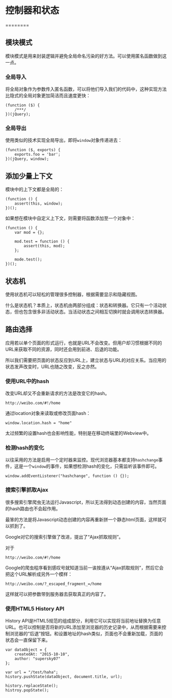 # 控制器和状态

========

## 模块模式
模块模式是用来封装逻辑并避免全局命名污染的好方法。可以使用匿名函数做到这一点。

### 全局导入
将全局对象作为参数传入匿名函数，可以将他们导入我们的代码中，这种实现方法比隐式的全局对象更加简洁而且速度更快：
	
	(function ($) {
		/***/
	})(jQuery);

### 全局导出
使用类似的技术实现全局导出，即将`window`对象传递进去：
	
	(function ($, exports) {
		exports.foo = 'bar';
	})(jQuery, window);

## 添加少量上下文
模块中的上下文都是全局的：
	
	(function () {
		assert(this, window);
	})();

如果想在模块中自定义上下文，则需要将函数添加至一个对象中：
	
	(function () {
		var mod = {};
		
		mod.test = function () {
			assert(this, mod);
		};
		
		mode.test();
	})();
	
## 状态机
使用状态机可以轻松的管理很多控制器，根据需要显示和隐藏视图。

什么是状态机？本质上，状态机由两部分组成：状态和转换器。它只有一个活动状态，但也包含很多非活动状态。当活动状态之间相互切换时就会调用状态转换器。

## 路由选择
应用若以单个页面的形式运行，也就是URL不会改变。但用户却习惯根据不同的URL来获取不同的资源，同时还会用到前进、后退的功能。

所以我们需要把页面的状态反应到URL上，建立状态与URL的对应关系。当应用的状态发声改变时，URL也随之改变，反之亦然。

### 使用URL中的hash
改变URL却又不会重新请求的方法是改变它的hash。
	
	http://weibo.com/#!/home
	
通过location对象来读取或修改页面hash：
	
	window.location.hash = "home"

太过频繁的设置hash也会影响性能，特别是在移动终端里的Webview中。

### 检测hash的变化
以往采用的方法是启用一个定时器来监控。现代浏览器基本都支持`hashchange`事件，这是一个`window`的事件，如果想检测hash的变化，只需监听该事件即可。
	
	window.addEventListener("hashchange", function () {});

### 搜索引擎抓取Ajax
很多搜索引擎爬虫无法运行Javascript，所以无法得到动态创建的内容，当然页面的hash路由也不会起作用。

最笨的方法是将Javascript动态创建的内容再重新拼一个静态html页面，这样就可以抓到了。

Google对它的搜索引擎做了改进，提出了“Ajax抓取规则”。

对于
	
	http://weibo.com/#!/home
	
Google的爬虫程序看到感叹号就知道当前一诶按遵从“Ajax抓取规则”，然后它会把这个URL解析成另外一个模样：
	
	http://weibo.com/?_escaped_fragment_=/home

这样就可以把参数带到服务器去获取真正的内容了。

### 使用HTML5 History API
History API是HTML5规范的组成部分，利用它可以实现将当前地址替换为任意URL。也可以控制是否将新的URL添加至浏览器的历史记录中，从而根据需要来控制浏览器的“后退”按钮。和设置地址的hash类似，页面也不会重新加载，页面的状态会一直保留下来。

	var dataObject = {
		createdAt: "2015-10-10",
		author: "supersky07"
	};
	
	var url = "/test/haha";
	history.pushState(dataObject, document.title, url);
	
	history.replaceState();
	histroy.popState();